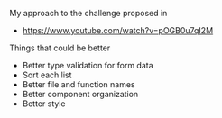 My approach to the challenge proposed in

- https://www.youtube.com/watch?v=pOGB0u7qI2M

Things that could be better

- Better type validation for form data
- Sort each list
- Better file and function names
- Better component organization
- Better style
